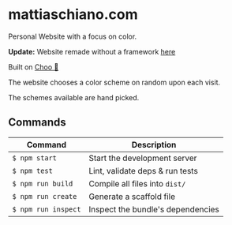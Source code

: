 # mattiaschiano.com

Personal Website with a focus on color.

**Update:** Website remade without a framework [here](https://github.com/matteron/mattia.id)

Built on [Choo 🚂](https://github.com/choojs/choo)

The website chooses a color scheme on random upon each visit.

The schemes available are hand picked.

## Commands
Command                | Description                                      |
-----------------------|--------------------------------------------------|
`$ npm start`          | Start the development server
`$ npm test`           | Lint, validate deps & run tests
`$ npm run build`      | Compile all files into `dist/`
`$ npm run create`     | Generate a scaffold file
`$ npm run inspect`    | Inspect the bundle's dependencies
